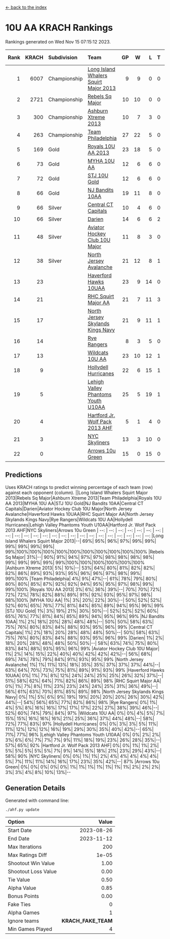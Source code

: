 [<- back to the index](readme.md)
# 10U AA KRACH Rankings
Rankings generated on Wed Nov 15 07:15:12 2023.

Rank|KRACH|Subdivision|Team|GP|W|L|T|OTW|OTL|SoS|Exp Wins|Win Diff
---:|---:|:---|:---|---:|---:|---:|---:|---:|---:|---:|---:|---:
1|6007|Championship|[Long Island Whalers Squirt Major 2013](https://gamesheetstats.com/seasons/3659/teams/140229/schedule)|9|9|0|0|0|0|97|9.8|-0.0
2|2721|Championship|[Rebels Sq Major](https://gamesheetstats.com/seasons/3659/teams/140243/schedule)|10|10|0|0|0|0|40|10.8|-0.0
3|300|Championship|[Ashburn Xtreme 2013](https://gamesheetstats.com/seasons/3659/teams/140230/schedule)|10|7|3|0|0|0|642|7.9|0.0
4|263|Championship|[Team Philadelphia](https://gamesheetstats.com/seasons/3659/teams/140238/schedule)|27|22|5|0|0|1|273|22.9|0.0
5|169|Gold|[Royals 10U AA 2013](https://gamesheetstats.com/seasons/3659/teams/140237/schedule)|23|18|5|0|2|1|307|18.9|0.0
6|73|Gold|[MYHA 10U AA](https://gamesheetstats.com/seasons/3659/teams/140235/schedule)|12|6|6|0|0|0|735|6.9|0.0
7|72|Gold|[STJ 10U Gold](https://gamesheetstats.com/seasons/3659/teams/140234/schedule)|12|6|6|0|2|1|120|6.9|0.0
8|66|Gold|[NJ Bandits 10AA](https://gamesheetstats.com/seasons/3659/teams/140232/schedule)|19|11|8|0|0|1|368|11.9|0.0
9|66|Silver|[Central CT Capitals](https://gamesheetstats.com/seasons/3659/teams/140231/schedule)|10|4|6|0|0|0|1108|4.9|0.0
10|66|Silver|[Darien](https://gamesheetstats.com/seasons/3659/teams/140245/schedule)|14|6|6|2|0|0|588|7.9|0.0
11|48|Silver|[Aviator Hockey Club 10U Major](https://gamesheetstats.com/seasons/3659/teams/140244/schedule)|11|8|3|0|0|0|23|8.9|0.0
12|38|Silver|[North Jersey Avalanche](https://gamesheetstats.com/seasons/3659/teams/140249/schedule)|21|12|8|1|2|0|51|13.4|0.0
13|23||[Haverford Hawks 10UAA](https://gamesheetstats.com/seasons/3659/teams/140236/schedule)|23|9|14|0|0|0|197|9.9|0.0
14|21||[RHC Squirt Major AA](https://gamesheetstats.com/seasons/3659/teams/140241/schedule)|21|7|11|3|1|0|350|9.4|0.0
15|17||[North Jersey Skylands Kings Navy](https://gamesheetstats.com/seasons/3659/teams/140247/schedule)|21|9|11|1|0|2|39|10.4|0.0
16|14||[Rye Rangers](https://gamesheetstats.com/seasons/3659/teams/140242/schedule)|8|3|5|0|0|1|65|3.9|0.0
17|13||[Wildcats 10U AA](https://gamesheetstats.com/seasons/3659/teams/140250/schedule)|23|10|12|1|1|0|39|11.4|0.0
18|9||[Hollydell Hurricanes](https://gamesheetstats.com/seasons/3659/teams/140240/schedule)|22|6|15|1|0|1|442|7.4|0.0
19|5||[Lehigh Valley Phantoms Youth U10AA](https://gamesheetstats.com/seasons/3659/teams/140239/schedule)|25|5|19|1|0|0|295|6.4|0.0
20|4||[Hartford Jr. Wolf Pack 2013 AHF](https://gamesheetstats.com/seasons/3659/teams/140246/schedule)|5|1|4|0|0|0|474|1.9|0.0
21|3||[NYC Skyliners](https://gamesheetstats.com/seasons/3659/teams/140252/schedule)|13|3|10|0|0|0|28|3.9|0.0
22|0||[Arrows 10u Green](https://gamesheetstats.com/seasons/3659/teams/140251/schedule)|15|0|15|0|0|0|193|0.9|0.0

## Predictions
Uses KRACH ratings to predict winning percentage of each team (row) against each opponent (column).
||Long Island Whalers Squirt Major 2013|Rebels Sq Major|Ashburn Xtreme 2013|Team Philadelphia|Royals 10U AA 2013|MYHA 10U AA|STJ 10U Gold|NJ Bandits 10AA|Central CT Capitals|Darien|Aviator Hockey Club 10U Major|North Jersey Avalanche|Haverford Hawks 10UAA|RHC Squirt Major AA|North Jersey Skylands Kings Navy|Rye Rangers|Wildcats 10U AA|Hollydell Hurricanes|Lehigh Valley Phantoms Youth U10AA|Hartford Jr. Wolf Pack 2013 AHF|NYC Skyliners|Arrows 10u Green
| --: | --: | --: | --: | --: | --: | --: | --: | --: | --: | --: | --: | --: | --: | --: | --: | --: | --: | --: | --: | --: | --: | --: 
|Long Island Whalers Squirt Major 2013|--| 69%| 95%| 96%| 97%| 99%| 99%| 99%| 99%| 99%| 99%| 99%|100%|100%|100%|100%|100%|100%|100%|100%|100%|100%
|Rebels Sq Major| 31%|--| 90%| 91%| 94%| 97%| 97%| 98%| 98%| 98%| 98%| 99%| 99%| 99%| 99%| 99%|100%|100%|100%|100%|100%|100%
|Ashburn Xtreme 2013|  5%| 10%|--| 53%| 64%| 80%| 81%| 82%| 82%| 82%| 86%| 89%| 93%| 93%| 95%| 96%| 96%| 97%| 98%| 99%| 99%|100%
|Team Philadelphia|  4%|  9%| 47%|--| 61%| 78%| 79%| 80%| 80%| 80%| 85%| 87%| 92%| 92%| 94%| 95%| 95%| 97%| 98%| 99%| 99%|100%
|Royals 10U AA 2013|  3%|  6%| 36%| 39%|--| 70%| 70%| 72%| 72%| 72%| 78%| 82%| 88%| 89%| 91%| 92%| 93%| 95%| 97%| 98%| 98%|100%
|MYHA 10U AA|  1%|  3%| 20%| 22%| 30%|--| 50%| 52%| 52%| 52%| 60%| 65%| 76%| 77%| 81%| 84%| 85%| 89%| 94%| 95%| 96%| 99%
|STJ 10U Gold|  1%|  3%| 19%| 21%| 30%| 50%|--| 52%| 52%| 52%| 60%| 65%| 76%| 77%| 81%| 84%| 85%| 89%| 94%| 95%| 96%| 99%
|NJ Bandits 10AA|  1%|  2%| 18%| 20%| 28%| 48%| 48%|--| 50%| 50%| 58%| 63%| 75%| 76%| 80%| 83%| 84%| 88%| 93%| 95%| 96%| 99%
|Central CT Capitals|  1%|  2%| 18%| 20%| 28%| 48%| 48%| 50%|--| 50%| 58%| 63%| 75%| 76%| 80%| 83%| 84%| 88%| 93%| 95%| 96%| 99%
|Darien|  1%|  2%| 18%| 20%| 28%| 48%| 48%| 50%| 50%|--| 58%| 63%| 74%| 75%| 80%| 83%| 84%| 88%| 93%| 95%| 96%| 99%
|Aviator Hockey Club 10U Major|  1%|  2%| 14%| 15%| 22%| 40%| 40%| 42%| 42%| 42%|--| 56%| 68%| 69%| 74%| 78%| 79%| 84%| 91%| 93%| 95%| 99%
|North Jersey Avalanche|  1%|  1%| 11%| 13%| 18%| 35%| 35%| 37%| 37%| 37%| 44%|--| 63%| 64%| 70%| 73%| 75%| 81%| 89%| 91%| 93%| 99%
|Haverford Hawks 10UAA|  0%|  1%|  7%|  8%| 12%| 24%| 24%| 25%| 25%| 26%| 32%| 37%|--| 51%| 58%| 62%| 64%| 71%| 82%| 86%| 89%| 98%
|RHC Squirt Major AA|  0%|  1%|  7%|  8%| 11%| 23%| 23%| 24%| 24%| 25%| 31%| 36%| 49%|--| 56%| 61%| 63%| 70%| 81%| 85%| 89%| 98%
|North Jersey Skylands Kings Navy|  0%|  1%|  5%|  6%|  9%| 19%| 19%| 20%| 20%| 20%| 26%| 30%| 42%| 44%|--| 54%| 56%| 65%| 77%| 82%| 86%| 98%
|Rye Rangers|  0%|  1%|  4%|  5%|  8%| 16%| 16%| 17%| 17%| 17%| 22%| 27%| 38%| 39%| 46%|--| 52%| 60%| 74%| 79%| 84%| 97%
|Wildcats 10U AA|  0%|  0%|  4%|  5%|  7%| 15%| 15%| 16%| 16%| 16%| 21%| 25%| 36%| 37%| 44%| 48%|--| 58%| 72%| 77%| 83%| 97%
|Hollydell Hurricanes|  0%|  0%|  3%|  3%|  5%| 11%| 11%| 12%| 12%| 12%| 16%| 19%| 29%| 30%| 35%| 40%| 42%|--| 65%| 71%| 77%| 96%
|Lehigh Valley Phantoms Youth U10AA|  0%|  0%|  2%|  2%|  3%|  6%|  6%|  7%|  7%|  7%|  9%| 11%| 18%| 19%| 23%| 26%| 28%| 35%|--| 57%| 65%| 92%
|Hartford Jr. Wolf Pack 2013 AHF|  0%|  0%|  1%|  1%|  2%|  5%|  5%|  5%|  5%|  5%|  7%|  9%| 14%| 15%| 18%| 21%| 23%| 29%| 43%|--| 58%| 90%
|NYC Skyliners|  0%|  0%|  1%|  1%|  2%|  4%|  4%|  4%|  4%|  4%|  5%|  7%| 11%| 11%| 14%| 16%| 17%| 23%| 35%| 42%|--| 87%
|Arrows 10u Green|  0%|  0%|  0%|  0%|  0%|  1%|  1%|  1%|  1%|  1%|  1%|  1%|  2%|  2%|  2%|  3%|  3%|  4%|  8%| 10%| 13%|--

## Generation Details

Generated with command line:
```
./ahf.py update
```

| Option | Value |
| :----- | ----: |
| Start Date | 2023-08-26 |
| End Date | 2023-11-12 |
| Max Iterations | 200 |
| Max Ratings Diff | 1e-05 |
| Shootout Win Value | 1.00 |
| Shootout Loss Value | 0.00 |
| Tie Value | 0.50 |
| Alpha Value | 0.85 |
| Bonus Points | 0.00 |
| Fake Ties | 0 |
| Alpha Games | 1 |
| Ignore teams | __KRACH_FAKE_TEAM__ |
| Min Games Played | 4 |

